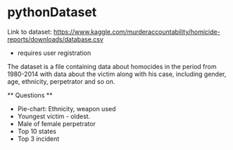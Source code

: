 # pythonDataset

Link to dataset: 
https://www.kaggle.com/murderaccountability/homicide-reports/downloads/database.csv
 * requires user registration

The dataset is a file containing data about homocides in the period from 1980-2014 with data about the victim along with his case, including gender, age, ethnicity, perpetrator and so on.
 
 ** Questions **
 * Pie-chart: Ethnicity, weapon used
 * Youngest victim - oldest.
 * Male of female perpetrator
 * Top 10 states
 * Top 3 incident

